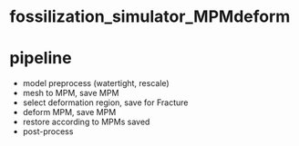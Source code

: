 # fossilization_simulator_MPMdeform

# pipeline

- model preprocess (watertight, rescale)
- mesh to MPM, save MPM
- select deformation region, save for Fracture
- deform MPM, save MPM
- restore according to MPMs saved
- post-process

